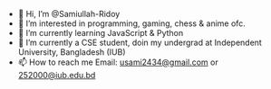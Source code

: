 - 👋 Hi, I’m @Samiullah-Ridoy
- 👀 I’m interested in programming, gaming, chess & anime ofc.
- 🌱 I’m currently learning JavaScript & Python
- 💞️ I’m currently a CSE student, doin my undergrad at Independent University, Bangladesh (IUB)
- 📫 How to reach me Email: usami2434@gmail.com or 252000@iub.edu.bd

<!---
Samiullah-Ridoy/Samiullah-Ridoy is a ✨ special ✨ repository because its `README.md` (this file) appears on your GitHub profile.
You can click the Preview link to take a look at your changes.
--->
